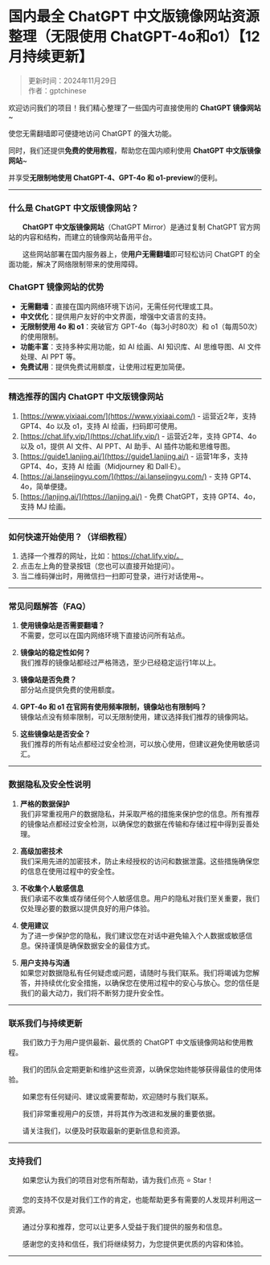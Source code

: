 # 国内最全 ChatGPT 中文版镜像网站资源整理（无限使用 ChatGPT-4o和o1）【12月持续更新】

> 更新时间：2024年11月29日  
> 作者：gptchinese

欢迎访问我们的项目！我们精心整理了一些国内可直接使用的 **ChatGPT 镜像网站**~

使您无需翻墙即可便捷地访问 ChatGPT 的强大功能。

同时，我们还提供**免费的使用教程**，帮助您在国内顺利使用 **ChatGPT 中文版镜像网站**~

并享受**无限制地使用 ChatGPT-4、GPT-4o 和 o1-preview**的便利。

---

### 什么是 ChatGPT 中文版镜像网站？

&emsp;&emsp;**ChatGPT 中文版镜像网站**（ChatGPT Mirror）是通过复制 ChatGPT 官方网站的内容和结构，而建立的镜像网站备用平台。<br />

&emsp;&emsp;这些网站部署在国内服务器上，使**用户无需翻墙**即可轻松访问 ChatGPT 的全面功能，解决了网络限制带来的使用障碍。

### ChatGPT 镜像网站的优势

- **无需翻墙**：直接在国内网络环境下访问，无需任何代理或工具。
- **中文优化**：提供用户友好的中文界面，增强中文语言的支持。
- **无限制使用 4o 和 o1**：突破官方 GPT-4o（每3小时80次）和 o1（每周50次）的使用限制。
- **功能丰富**：支持多种实用功能，如 AI 绘画、AI 知识库、AI 思维导图、AI 文件处理、AI PPT 等。
- **免费试用**：提供免费试用额度，让使用过程更加简便。

---

### 精选推荐的国内 ChatGPT 中文版镜像网站

1. [https://www.yixiaai.com/](https://www.yixiaai.com/) - 运营近2年，支持 GPT4、4o 以及 o1，支持 AI 绘画，扫码即可使用。
2. [https://chat.lify.vip/](https://chat.lify.vip/) - 运营近2年，支持 GPT4、4o 以及 o1，提供 AI 文件、AI PPT、AI 助手、AI 插件功能和思维导图。
3. [https://guide1.lanjing.ai/](https://guide1.lanjing.ai/) - 运营1年多，支持 GPT4、4o，支持 AI 绘画（Midjourney 和 Dall·E）。
4. [https://ai.lansejingyu.com/](https://ai.lansejingyu.com/) - 支持 GPT4、4o，简单便捷。
5. [https://lanjing.ai/](https://lanjing.ai/) - 免费 ChatGPT，支持 GPT4、4o，支持 MJ 绘画。

---

### 如何快速开始使用？（详细教程）

1. 选择一个推荐的网址，比如：https://chat.lify.vip/。
2. 点击左上角的登录按钮（您也可以直接开始提问）。
3. 当二维码弹出时，用微信扫一扫即可登录，进行对话使用~。

---

### 常见问题解答（FAQ）

1. **使用镜像站是否需要翻墙？**  
   不需要，您可以在国内网络环境下直接访问所有站点。

2. **镜像站的稳定性如何？**  
   我们推荐的镜像站都经过严格筛选，至少已经稳定运行1年以上。

3. **镜像站是否免费？**  
   部分站点提供免费的使用额度。

4. **GPT-4o 和 o1 在官网有使用频率限制，镜像站也有限制吗？**  
   镜像站点没有频率限制，可以无限制使用，建议选择我们推荐的镜像网站。

5. **这些镜像站是否安全？**  
   我们推荐的所有站点都经过安全检测，可以放心使用，但建议避免使用敏感词汇。

---

### 数据隐私及安全性说明

1. **严格的数据保护**  
   我们非常重视用户的数据隐私，并采取严格的措施来保护您的信息。所有推荐的镜像站点都经过安全检测，以确保您的数据在传输和存储过程中得到妥善处理。

2. **高级加密技术**  
   我们采用先进的加密技术，防止未经授权的访问和数据泄露。这些措施确保您的信息在使用过程中的安全性。

3. **不收集个人敏感信息**  
   我们承诺不收集或存储任何个人敏感信息。用户的隐私对我们至关重要，我们仅处理必要的数据以提供良好的用户体验。

4. **使用建议**  
   为了进一步保护您的隐私，我们建议您在对话中避免输入个人数据或敏感信息。保持谨慎是确保数据安全的最佳方式。

5. **用户支持与沟通**  
   如果您对数据隐私有任何疑虑或问题，请随时与我们联系。我们将竭诚为您解答，并持续优化安全措施，以确保您在使用过程中的安心与放心。您的信任是我们的最大动力，我们将不断努力提升安全性。

---

### 联系我们与持续更新

&emsp;&emsp;我们致力于为用户提供最新、最优质的 ChatGPT 中文版镜像网站和使用教程。

&emsp;&emsp;我们的团队会定期更新和维护这些资源，以确保您始终能够获得最佳的使用体验。

&emsp;&emsp;如果您有任何疑问、建议或需要帮助，欢迎随时与我们联系。

&emsp;&emsp;我们非常重视用户的反馈，并将其作为改进和发展的重要依据。

&emsp;&emsp;请关注我们，以便及时获取最新的更新信息和资源。

---

### 支持我们

&emsp;&emsp;如果您认为我们的项目对您有所帮助，请为我们点亮 ⭐ Star！

&emsp;&emsp;您的支持不仅是对我们工作的肯定，也能帮助更多有需要的人发现并利用这一资源。

&emsp;&emsp;通过分享和推荐，您可以让更多人受益于我们提供的服务和信息。

&emsp;&emsp;感谢您的支持和信任，我们将继续努力，为您提供更优质的内容和体验。

---
